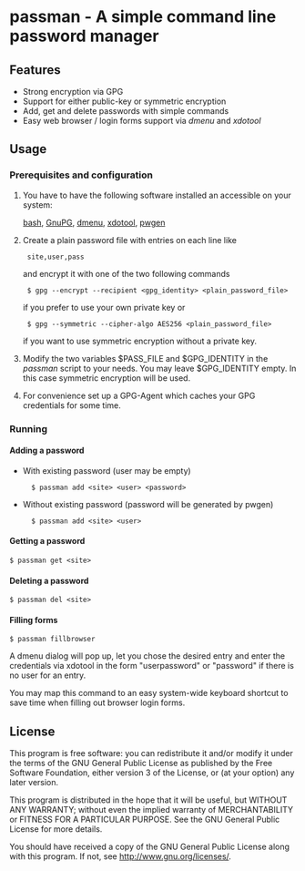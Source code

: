 # passman - A simple command line password manager

## Features

* Strong encryption via GPG
* Support for either public-key or symmetric encryption
* Add, get and delete passwords with simple commands
* Easy web browser / login forms support via *dmenu* and *xdotool*

## Usage

### Prerequisites and configuration

1. You have to have the following software installed an accessible on your system:

    [bash](http://www.gnu.org/software/bash/),
    [GnuPG](http://www.gnupg.org/),
    [dmenu](http://tools.suckless.org/dmenu/),
    [xdotool](http://www.semicomplete.com/projects/xdotool/),
    [pwgen](http://sourceforge.net/projects/pwgen/)

2. Create a plain password file with entries on each line like

        site,user,pass

    and encrypt it with one of the two following commands

        $ gpg --encrypt --recipient <gpg_identity> <plain_password_file>

    if you prefer to use your own private key or

        $ gpg --symmetric --cipher-algo AES256 <plain_password_file>

    if you want to use symmetric encryption without a private key.

3. Modify the two variables $PASS_FILE and $GPG_IDENTITY in the *passman* script to your needs. You may leave $GPG_IDENTITY empty. In this case symmetric encryption will be used.

4. For convenience set up a GPG-Agent which caches your GPG credentials for some time.

### Running

#### Adding a password

* With existing password (user may be empty)

        $ passman add <site> <user> <password>

* Without existing password (password will be generated by pwgen)

        $ passman add <site> <user>

#### Getting a password

    $ passman get <site>

#### Deleting a password

    $ passman del <site>

#### Filling forms

    $ passman fillbrowser

A dmenu dialog will pop up, let you chose the desired entry and enter the credentials via xdotool
in the form "user<tab>password<enter>" or "password<enter>" if there is no user for an entry.

You may map this command to an easy system-wide keyboard shortcut to save time when filling out
browser login forms.

## License

This program is free software: you can redistribute it and/or modify
it under the terms of the GNU General Public License as published by
the Free Software Foundation, either version 3 of the License, or
(at your option) any later version.

This program is distributed in the hope that it will be useful,
but WITHOUT ANY WARRANTY; without even the implied warranty of
MERCHANTABILITY or FITNESS FOR A PARTICULAR PURPOSE.  See the
GNU General Public License for more details.

You should have received a copy of the GNU General Public License
along with this program.  If not, see <http://www.gnu.org/licenses/>.